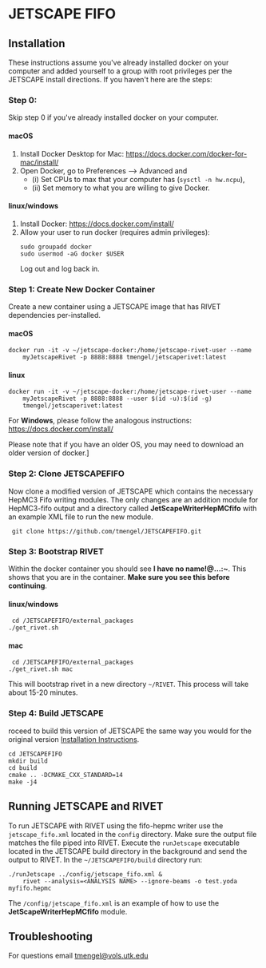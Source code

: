 # JETSCAPE FIFO

## Installation
These instructions assume you've already installed docker on your computer and added yourself to a group with root privileges per the
JETSCAPE install directions. If you haven't here are the steps:
### Step 0: 
Skip step 0 if you've already installed docker on your computer. 
 #### macOS

1. Install Docker Desktop for Mac: https://docs.docker.com/docker-for-mac/install/
2. Open Docker, go to Preferences --> Advanced and
    - (i) Set CPUs to max that your computer has (`sysctl -n hw.ncpu`),
    - (ii) Set memory to what you are willing to give Docker.

 #### linux/windows

1. Install Docker: https://docs.docker.com/install/
2. Allow your user to run docker (requires admin privileges):
    ```
    sudo groupadd docker
    sudo usermod -aG docker $USER
    ```
    Log out and log back in.

### Step 1: Create  New Docker Container
 Create a new container using a JETSCAPE image that has RIVET dependencies per-installed.
 #### macOS
```
docker run -it -v ~/jetscape-docker:/home/jetscape-rivet-user --name 
    myJetscapeRivet -p 8888:8888 tmengel/jetscaperivet:latest
```

 #### linux
```
docker run -it -v ~/jetscape-docker:/home/jetscape-rivet-user --name 
    myJetscapeRivet -p 8888:8888 --user $(id -u):$(id -g) 
    tmengel/jetscaperivet:latest
```

For **Windows**, please follow the analogous instructions: https://docs.docker.com/install/

Please note that if you have an older OS, you may need to download an older version of docker.]


### Step 2: Clone JETSCAPEFIFO
Now clone a modified version of JETSCAPE which contains the necessary HepMC3 Fifo writing modules. The only changes are an addition module for HepMC3-fifo output and a directory called **JetScapeWriterHepMCfifo** with an example XML file to run the new module.

```
 git clone https://github.com/tmengel/JETSCAPEFIFO.git
 ```

### Step 3: Bootstrap RIVET
Within the docker container you should see **I have no name!@...:~**. This shows that you are in the container. **Make sure you see this before continuing**.

#### linux/windows
```
 cd /JETSCAPEFIFO/external_packages
./get_rivet.sh
```
#### mac
```
 cd /JETSCAPEFIFO/external_packages
./get_rivet.sh mac
```
This will bootstrap rivet in a new directory `~/RIVET`. This process will take about 15-20 minutes. 

### Step 4: Build JETSCAPE
roceed to build this version of JETSCAPE the same way you would for the original version [Installation Instructions](https://github.com/JETSCAPE/JETSCAPE/wiki/Doc.Installation).

```
cd JETSCAPEFIFO
mkdir build
cd build
cmake .. -DCMAKE_CXX_STANDARD=14
make -j4
```
## Running JETSCAPE and RIVET
To run JETSCAPE with RIVET using the fifo-hepmc writer use the `jetscape_fifo.xml` located in the `config` directory.
Make sure the output file matches the file piped into RIVET. Execute the `runJetscape` executable located in the JETSCAPE build directory in the background and send the output to RIVET. In the `~/JETSCAPEFIFO/build` directory run:
```
./runJetscape ../config/jetscape_fifo.xml & 
    rivet --analysis=<ANALYSIS NAME> --ignore-beams -o test.yoda myfifo.hepmc
```
The `/config/jetscape_fifo.xml` is an example of how to use the **JetScapeWriterHepMCfifo** module.


## Troubleshooting
For questions email tmengel@vols.utk.edu
